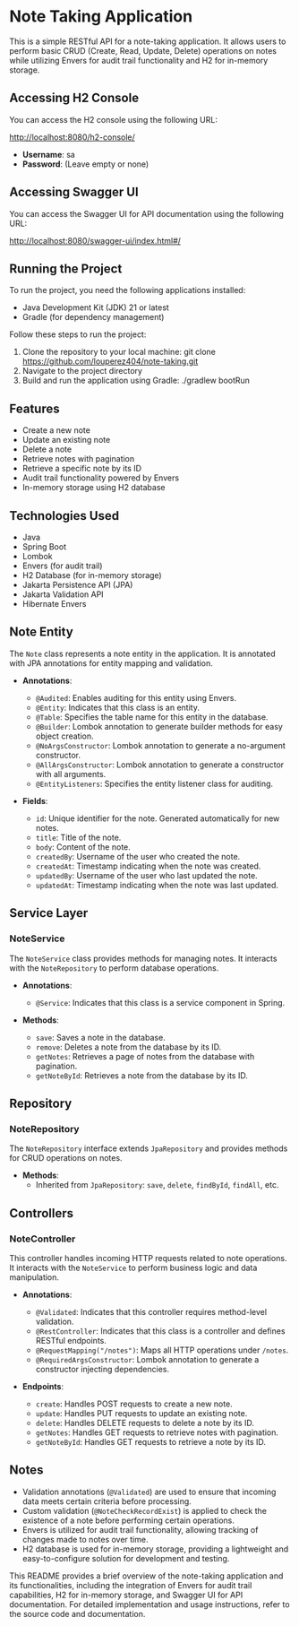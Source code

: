 # Note Taking Application

This is a simple RESTful API for a note-taking application. It allows users to perform basic CRUD (Create, Read, Update, Delete) operations on notes while utilizing Envers for audit trail functionality and H2 for in-memory storage.

## Accessing H2 Console

You can access the H2 console using the following URL:

[http://localhost:8080/h2-console/](http://localhost:8080/h2-console/)

- **Username**: sa
- **Password**: (Leave empty or none)

## Accessing Swagger UI

You can access the Swagger UI for API documentation using the following URL:

[http://localhost:8080/swagger-ui/index.html#/](http://localhost:8080/swagger-ui/index.html#/)

## Running the Project

To run the project, you need the following applications installed:

- Java Development Kit (JDK) 21 or latest
- Gradle (for dependency management)

Follow these steps to run the project:

1. Clone the repository to your local machine: git clone https://github.com/louperez404/note-taking.git
2. Navigate to the project directory
3. Build and run the application using Gradle: ./gradlew bootRun

## Features

- Create a new note
- Update an existing note
- Delete a note
- Retrieve notes with pagination
- Retrieve a specific note by its ID
- Audit trail functionality powered by Envers
- In-memory storage using H2 database

## Technologies Used

- Java
- Spring Boot
- Lombok
- Envers (for audit trail)
- H2 Database (for in-memory storage)
- Jakarta Persistence API (JPA)
- Jakarta Validation API
- Hibernate Envers

## Note Entity

The `Note` class represents a note entity in the application. It is annotated with JPA annotations for entity mapping and validation.

- **Annotations**:
  - `@Audited`: Enables auditing for this entity using Envers.
  - `@Entity`: Indicates that this class is an entity.
  - `@Table`: Specifies the table name for this entity in the database.
  - `@Builder`: Lombok annotation to generate builder methods for easy object creation.
  - `@NoArgsConstructor`: Lombok annotation to generate a no-argument constructor.
  - `@AllArgsConstructor`: Lombok annotation to generate a constructor with all arguments.
  - `@EntityListeners`: Specifies the entity listener class for auditing.

- **Fields**:
  - `id`: Unique identifier for the note. Generated automatically for new notes.
  - `title`: Title of the note.
  - `body`: Content of the note.
  - `createdBy`: Username of the user who created the note.
  - `createdAt`: Timestamp indicating when the note was created.
  - `updatedBy`: Username of the user who last updated the note.
  - `updatedAt`: Timestamp indicating when the note was last updated.

## Service Layer

### NoteService

The `NoteService` class provides methods for managing notes. It interacts with the `NoteRepository` to perform database operations.

- **Annotations**:
  - `@Service`: Indicates that this class is a service component in Spring.

- **Methods**:
  - `save`: Saves a note in the database.
  - `remove`: Deletes a note from the database by its ID.
  - `getNotes`: Retrieves a page of notes from the database with pagination.
  - `getNoteById`: Retrieves a note from the database by its ID.

## Repository

### NoteRepository

The `NoteRepository` interface extends `JpaRepository` and provides methods for CRUD operations on notes.

- **Methods**:
  - Inherited from `JpaRepository`: `save`, `delete`, `findById`, `findAll`, etc.

## Controllers

### NoteController

This controller handles incoming HTTP requests related to note operations. It interacts with the `NoteService` to perform business logic and data manipulation.

- **Annotations**:
  - `@Validated`: Indicates that this controller requires method-level validation.
  - `@RestController`: Indicates that this class is a controller and defines RESTful endpoints.
  - `@RequestMapping("/notes")`: Maps all HTTP operations under `/notes`.
  - `@RequiredArgsConstructor`: Lombok annotation to generate a constructor injecting dependencies.

- **Endpoints**:
  - `create`: Handles POST requests to create a new note.
  - `update`: Handles PUT requests to update an existing note.
  - `delete`: Handles DELETE requests to delete a note by its ID.
  - `getNotes`: Handles GET requests to retrieve notes with pagination.
  - `getNoteById`: Handles GET requests to retrieve a note by its ID.

## Notes

- Validation annotations (`@Validated`) are used to ensure that incoming data meets certain criteria before processing.
- Custom validation (`@NoteCheckRecordExist`) is applied to check the existence of a note before performing certain operations.
- Envers is utilized for audit trail functionality, allowing tracking of changes made to notes over time.
- H2 database is used for in-memory storage, providing a lightweight and easy-to-configure solution for development and testing.

This README provides a brief overview of the note-taking application and its functionalities, including the integration of Envers for audit trail capabilities, H2 for in-memory storage, and Swagger UI for API documentation. For detailed implementation and usage instructions, refer to the source code and documentation.